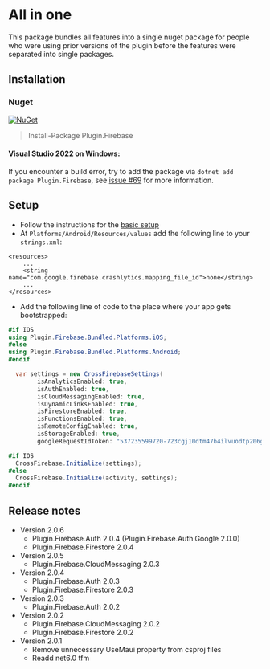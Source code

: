 # All in one
This package bundles all features into a single nuget package for people who were using prior versions of the plugin before the features were separated into single packages.  

## Installation
### Nuget
[![NuGet](https://img.shields.io/nuget/v/plugin.firebase.svg?maxAge=86400&style=flat)](https://www.nuget.org/packages/Plugin.Firebase/)

> Install-Package Plugin.Firebase

#### Visual Studio 2022 on Windows:
If you encounter a build error, try to add the package via `dotnet add package Plugin.Firebase`, see [issue #69](https://github.com/TobiasBuchholz/Plugin.Firebase/issues/65) for more information.

## Setup
- Follow the instructions for the [basic setup](https://github.com/TobiasBuchholz/Plugin.Firebase/blob/master/README.md#basic-setup)
- At `Platforms/Android/Resources/values` add the following line to your `strings.xml`:
```
<resources>
    ...
    <string name="com.google.firebase.crashlytics.mapping_file_id">none</string>
    ...
</resources>
```
- Add the following line of code to the place where your app gets bootstrapped:
```c#
#if IOS
using Plugin.Firebase.Bundled.Platforms.iOS;
#else
using Plugin.Firebase.Bundled.Platforms.Android;
#endif

  var settings = new CrossFirebaseSettings(
        isAnalyticsEnabled: true,
        isAuthEnabled: true,
        isCloudMessagingEnabled: true,
        isDynamicLinksEnabled: true,
        isFirestoreEnabled: true,
        isFunctionsEnabled: true,
        isRemoteConfigEnabled: true,
        isStorageEnabled: true,
        googleRequestIdToken: "537235599720-723cgj10dtm47b4ilvuodtp206g0q0fg.apps.googleusercontent.com")

#if IOS
  CrossFirebase.Initialize(settings);
#else
  CrossFirebase.Initialize(activity, settings);
#endif
```
## Release notes
- Version 2.0.6
  - Plugin.Firebase.Auth 2.0.4 (Plugin.Firebase.Auth.Google 2.0.0)
  - Plugin.Firebase.Firestore 2.0.4
- Version 2.0.5
  - Plugin.Firebase.CloudMessaging 2.0.3
- Version 2.0.4
  - Plugin.Firebase.Auth 2.0.3
  - Plugin.Firebase.Firestore 2.0.3
- Version 2.0.3
  - Plugin.Firebase.Auth 2.0.2
- Version 2.0.2
  - Plugin.Firebase.CloudMessaging 2.0.2
  - Plugin.Firebase.Firestore 2.0.2
- Version 2.0.1
  - Remove unnecessary UseMaui property from csproj files
  - Readd net6.0 tfm
